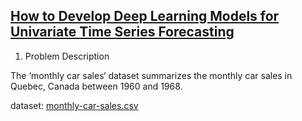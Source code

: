 ## [How to Develop Deep Learning Models for Univariate Time Series Forecasting](https://machinelearningmastery.com/how-to-develop-deep-learning-models-for-univariate-time-series-forecasting/)

1. Problem Description
  
  The ‘monthly car sales‘ dataset summarizes the monthly car sales in Quebec, Canada between 1960 and 1968.
  
  dataset: [monthly-car-sales.csv](https://raw.githubusercontent.com/jbrownlee/Datasets/master/monthly-car-sales.csv) 
